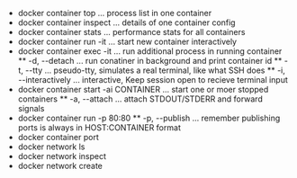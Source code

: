 * docker container top ... process list in one container
* docker container inspect ... details of one container config
* docker container stats ... performance stats for all containers
* docker container run -it ... start new container interactively
* docker container exec -it ... run additional process in running container
** -d, --detach ... run conatiner in background and print container id
** -t, --tty ... pseudo-tty, simulates a real terminal, like what SSH does
** -i, --interactively ... interactive, Keep session open to recieve terminal input
* docker container start -ai CONTAINER ... start one or moer stopped containers
** -a, --attach ... attach STDOUT/STDERR and forward signals
* docker container run -p 80:80
** -p, --publish ... remember publishing ports is always in HOST:CONTAINER format
* docker container port
* docker network ls
* docker network inspect
* docker network create
